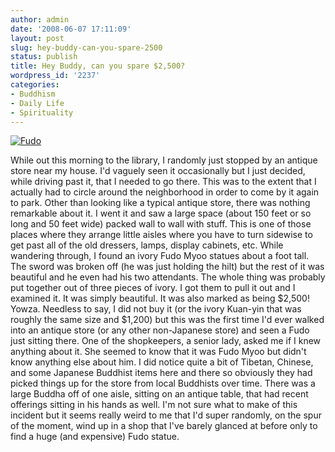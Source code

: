 ```yaml
---
author: admin
date: '2008-06-07 17:11:09'
layout: post
slug: hey-buddy-can-you-spare-2500
status: publish
title: Hey Buddy, can you spare $2,500?
wordpress_id: '2237'
categories:
- Buddhism
- Daily Life
- Spirituality
---
```


[![Fudo](http://farm1.static.flickr.com/138/344757591_570f4f782c_o.jpg)](http://www.flickr.com/photos/albill/344757591/ "Fudo")

While out this morning to the library, I randomly just stopped by an
antique store near my house. I'd vaguely seen it occasionally but I just
decided, while driving past it, that I needed to go there. This was to
the extent that I actually had to circle around the neighborhood in
order to come by it again to park. Other than looking like a typical
antique store, there was nothing remarkable about it. I went it and saw
a large space (about 150 feet or so long and 50 feet wide) packed wall
to wall with stuff. This is one of those places where they arrange
little aisles where you have to turn sidewise to get past all of the old
dressers, lamps, display cabinets, etc. While wandering through, I found
an ivory Fudo Myoo statues about a foot tall. The sword was broken off
(he was just holding the hilt) but the rest of it was beautiful and he
even had his two attendants. The whole thing was probably put together
out of three pieces of ivory. I got them to pull it out and I examined
it. It was simply beautiful. It was also marked as being $2,500! Yowza.
Needless to say, I did not buy it (or the ivory Kuan-yin that was
roughly the same size and $1,200) but this was the first time I'd ever
walked into an antique store (or any other non-Japanese store) and seen
a Fudo just sitting there. One of the shopkeepers, a senior lady, asked
me if I knew anything about it. She seemed to know that it was Fudo Myoo
but didn't know anything else about him. I did notice quite a bit of
Tibetan, Chinese, and some Japanese Buddhist items here and there so
obviously they had picked things up for the store from local Buddhists
over time. There was a large Buddha off of one aisle, sitting on an
antique table, that had recent offerings sitting in his hands as well.
I'm not sure what to make of this incident but it seems really weird to
me that I'd super randomly, on the spur of the moment, wind up in a shop
that I've barely glanced at before only to find a huge (and expensive)
Fudo statue.
